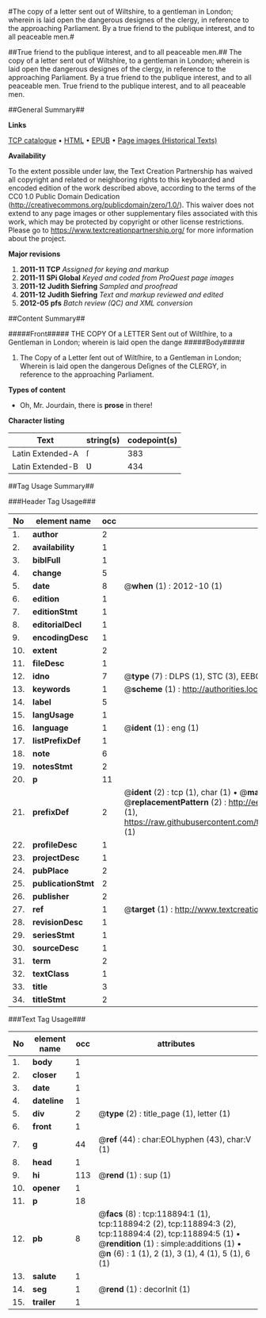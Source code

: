 #The copy of a letter sent out of Wiltshire, to a gentleman in London; wherein is laid open the dangerous designes of the clergy, in reference to the approaching Parliament. By a true friend to the publique interest, and to all peaceable men.#

##True friend to the publique interest, and to all peaceable men.##
The copy of a letter sent out of Wiltshire, to a gentleman in London; wherein is laid open the dangerous designes of the clergy, in reference to the approaching Parliament. By a true friend to the publique interest, and to all peaceable men.
True friend to the publique interest, and to all peaceable men.

##General Summary##

**Links**

[TCP catalogue](http://www.ota.ox.ac.uk/tcp/)  • 
[HTML](http://tei.it.ox.ac.uk/tcp/Texts-HTML/free/A80/A80490.html)  • 
[EPUB](http://tei.it.ox.ac.uk/tcp/Texts-EPUB/free/A80/A80490.epub) • 
[Page images (Historical Texts)](https://historicaltexts.jisc.ac.uk/eebo-99866617e)

**Availability**

To the extent possible under law, the Text Creation Partnership has waived all copyright and related or neighboring rights to this keyboarded and encoded edition of the work described above, according to the terms of the CC0 1.0 Public Domain Dedication (http://creativecommons.org/publicdomain/zero/1.0/). This waiver does not extend to any page images or other supplementary files associated with this work, which may be protected by copyright or other license restrictions. Please go to https://www.textcreationpartnership.org/ for more information about the project.

**Major revisions**

1. __2011-11__ __TCP__ *Assigned for keying and markup*
1. __2011-11__ __SPi Global__ *Keyed and coded from ProQuest page images*
1. __2011-12__ __Judith Siefring__ *Sampled and proofread*
1. __2011-12__ __Judith Siefring__ *Text and markup reviewed and edited*
1. __2012-05__ __pfs__ *Batch review (QC) and XML conversion*

##Content Summary##

#####Front#####
THE COPY Of a LETTER Sent out of Wiltſhire, to a Gentleman in London; wherein is laid open the dange
#####Body#####

1. The Copy of a Letter ſent out of Wiltſhire, to a Gentleman in London; Wherein is laid open the dangerous Deſignes of the CLERGY, in reference to the approaching Parliament.

**Types of content**

  * Oh, Mr. Jourdain, there is **prose** in there!

**Character listing**


|Text|string(s)|codepoint(s)|
|---|---|---|
|Latin Extended-A|ſ|383|
|Latin Extended-B|Ʋ|434|

##Tag Usage Summary##

###Header Tag Usage###

|No|element name|occ|attributes|
|---|---|---|---|
|1.|__author__|2||
|2.|__availability__|1||
|3.|__biblFull__|1||
|4.|__change__|5||
|5.|__date__|8| @__when__ (1) : 2012-10 (1)|
|6.|__edition__|1||
|7.|__editionStmt__|1||
|8.|__editorialDecl__|1||
|9.|__encodingDesc__|1||
|10.|__extent__|2||
|11.|__fileDesc__|1||
|12.|__idno__|7| @__type__ (7) : DLPS (1), STC (3), EEBO-CITATION (1), PROQUEST (1), VID (1)|
|13.|__keywords__|1| @__scheme__ (1) : http://authorities.loc.gov/ (1)|
|14.|__label__|5||
|15.|__langUsage__|1||
|16.|__language__|1| @__ident__ (1) : eng (1)|
|17.|__listPrefixDef__|1||
|18.|__note__|6||
|19.|__notesStmt__|2||
|20.|__p__|11||
|21.|__prefixDef__|2| @__ident__ (2) : tcp (1), char (1)  •  @__matchPattern__ (2) : ([0-9\-]+):([0-9IVX]+) (1), (.+) (1)  •  @__replacementPattern__ (2) : http://eebo.chadwyck.com/downloadtiff?vid=$1&page=$2 (1), https://raw.githubusercontent.com/textcreationpartnership/Texts/master/tcpchars.xml#$1 (1)|
|22.|__profileDesc__|1||
|23.|__projectDesc__|1||
|24.|__pubPlace__|2||
|25.|__publicationStmt__|2||
|26.|__publisher__|2||
|27.|__ref__|1| @__target__ (1) : http://www.textcreationpartnership.org/docs/. (1)|
|28.|__revisionDesc__|1||
|29.|__seriesStmt__|1||
|30.|__sourceDesc__|1||
|31.|__term__|2||
|32.|__textClass__|1||
|33.|__title__|3||
|34.|__titleStmt__|2||


###Text Tag Usage###

|No|element name|occ|attributes|
|---|---|---|---|
|1.|__body__|1||
|2.|__closer__|1||
|3.|__date__|1||
|4.|__dateline__|1||
|5.|__div__|2| @__type__ (2) : title_page (1), letter (1)|
|6.|__front__|1||
|7.|__g__|44| @__ref__ (44) : char:EOLhyphen (43), char:V (1)|
|8.|__head__|1||
|9.|__hi__|113| @__rend__ (1) : sup (1)|
|10.|__opener__|1||
|11.|__p__|18||
|12.|__pb__|8| @__facs__ (8) : tcp:118894:1 (1), tcp:118894:2 (2), tcp:118894:3 (2), tcp:118894:4 (2), tcp:118894:5 (1)  •  @__rendition__ (1) : simple:additions (1)  •  @__n__ (6) : 1 (1), 2 (1), 3 (1), 4 (1), 5 (1), 6 (1)|
|13.|__salute__|1||
|14.|__seg__|1| @__rend__ (1) : decorInit (1)|
|15.|__trailer__|1||
